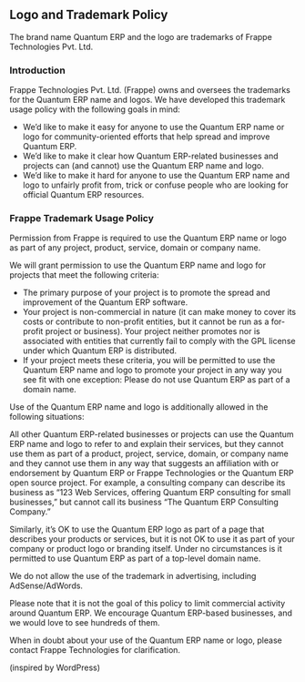 ## Logo and Trademark Policy

The brand name Quantum ERP and the logo are trademarks of Frappe Technologies Pvt. Ltd.

### Introduction

Frappe Technologies Pvt. Ltd. (Frappe) owns and oversees the trademarks for the Quantum ERP name and logos. We have developed this trademark usage policy with the following goals in mind:

- We’d like to make it easy for anyone to use the Quantum ERP name or logo for community-oriented efforts that help spread and improve Quantum ERP.
- We’d like to make it clear how Quantum ERP-related businesses and projects can (and cannot) use the Quantum ERP name and logo.
- We’d like to make it hard for anyone to use the Quantum ERP name and logo to unfairly profit from, trick or confuse people who are looking for official Quantum ERP resources.

### Frappe Trademark Usage Policy

Permission from Frappe is required to use the Quantum ERP name or logo as part of any project, product, service, domain or company name.

We will grant permission to use the Quantum ERP name and logo for projects that meet the following criteria:

- The primary purpose of your project is to promote the spread and improvement of the Quantum ERP software.
- Your project is non-commercial in nature (it can make money to cover its costs or contribute to non-profit entities, but it cannot be run as a for-profit project or business).
Your project neither promotes nor is associated with entities that currently fail to comply with the GPL license under which Quantum ERP is distributed.
- If your project meets these criteria, you will be permitted to use the Quantum ERP name and logo to promote your project in any way you see fit with one exception: Please do not use Quantum ERP as part of a domain name.

Use of the Quantum ERP name and logo is additionally allowed in the following situations:

All other Quantum ERP-related businesses or projects can use the Quantum ERP name and logo to refer to and explain their services, but they cannot use them as part of a product, project, service, domain, or company name and they cannot use them in any way that suggests an affiliation with or endorsement by Quantum ERP or Frappe Technologies or the Quantum ERP open source project. For example, a consulting company can describe its business as “123 Web Services, offering Quantum ERP consulting for small businesses,” but cannot call its business “The Quantum ERP Consulting Company.”

Similarly, it’s OK to use the Quantum ERP logo as part of a page that describes your products or services, but it is not OK to use it as part of your company or product logo or branding itself. Under no circumstances is it permitted to use Quantum ERP as part of a top-level domain name.

We do not allow the use of the trademark in advertising, including AdSense/AdWords.

Please note that it is not the goal of this policy to limit commercial activity around Quantum ERP. We encourage Quantum ERP-based businesses, and we would love to see hundreds of them.

When in doubt about your use of the Quantum ERP name or logo, please contact Frappe Technologies for clarification.

(inspired by WordPress)
